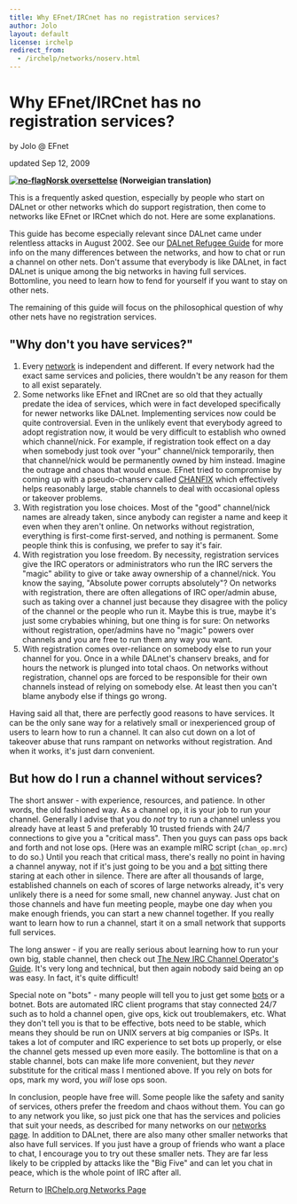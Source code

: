 ```yaml
---
title: Why EFnet/IRCnet has no registration services?
author: Jolo
layout: default
license: irchelp
redirect_from:
  - /irchelp/networks/noserv.html
---
```


# Why EFnet/IRCnet has no registration services?

by Jolo @ EFnet

updated Sep 12, 2009

**[![no-flag](/media/flags/no-flag.gif)Norsk oversettelse](noserv-no.html) (Norweigian translation)**

This is a frequently asked question, especially by people who start on DALnet or other networks which do support registration, then come to networks like EFnet or IRCnet which do not. Here are some explanations.

This guide has become especially relevant since DALnet came under relentless attacks in August 2002\. See our [DALnet Refugee Guide](/historic/dalrefugee.html) for more info on the many differences between the networks, and how to chat or run a channel on other nets. Don't assume that everybody is like DALnet, in fact DALnet is unique among the big networks in having full services. Bottomline, you need to learn how to fend for yourself if you want to stay on other nets.

The remaining of this guide will focus on the philosophical question of why other nets have no registration services.

## "Why don't you have services?"

1. Every [network](index.html) is independent and different. If every network had the exact same services and policies, there wouldn't be any reason for them to all exist separately.
2. Some networks like EFnet and IRCnet are so old that they actually predate the idea of services, which were in fact developed specifically for newer networks like DALnet. Implementing services now could be quite controversial. Even in the unlikely event that everybody agreed to adopt registration now, it would be very difficult to establish who owned which channel/nick. For example, if registration took effect on a day when somebody just took over "your" channel/nick temporarily, then that channel/nick would be permanently owned by him instead. Imagine the outrage and chaos that would ensue. EFnet tried to compromise by coming up with a pseudo-chanserv called [CHANFIX](/ircd/chanfix/) which effectively helps reasonably large, stable channels to deal with occasional opless or takeover problems.
3. With registration you lose choices. Most of the "good" channel/nick names are already taken, since anybody can register a name and keep it even when they aren't online. On networks without registration, everything is first-come first-served, and nothing is permanent. Some people think this is confusing, we prefer to say it's fair.
4. With registration you lose freedom. By necessity, registration services give the IRC operators or administrators who run the IRC servers the "magic" ability to give or take away ownership of a channel/nick. You know the saying, "Absolute power corrupts absolutely"? On networks with registration, there are often allegations of IRC oper/admin abuse, such as taking over a channel just because they disagree with the policy of the channel or the people who run it. Maybe this is true, maybe it's just some crybabies whining, but one thing is for sure: On networks without registration, oper/admins have no "magic" powers over channels and you are free to run them any way you want.
5. With registration comes over-reliance on somebody else to run your channel for you. Once in a while DALnet's chanserv breaks, and for hours the network is plunged into total chaos. On networks without registration, channel ops are forced to be responsible for their own channels instead of relying on somebody else. At least then you can't blame anybody else if things go wrong.

Having said all that, there are perfectly good reasons to have services. It can be the only sane way for a relatively small or inexperienced group of users to learn how to run a channel. It can also cut down on a lot of takeover abuse that runs rampant on networks without registration. And when it works, it's just darn convenient.

## But how do I run a channel without services?

The short answer - with experience, resources, and patience. In other words, the old fashioned way. As a channel op, it is your job to run your channel. Generally I advise that you do _not_ try to run a channel unless you already have at least 5 and preferably 10 trusted friends with 24/7 connections to give you a "critical mass". Then you guys can pass ops back and forth and not lose ops. (Here was an example mIRC script (`chan_op.mrc`) to do so.) Until you reach that critical mass, there's really no point in having a channel anyway, not if it's just going to be you and a [bot](../misc/botfaq.html) sitting there staring at each other in silence. There are after all thousands of large, established channels on each of scores of large networks already, it's very unlikely there is a need for some small, new channel anyway. Just chat on those channels and have fun meeting people, maybe one day when you make enough friends, you can start a new channel together. If you really want to learn how to run a channel, start it on a small network that supports full services.

The long answer - if you are really serious about learning how to run your own big, stable channel, then check out [The New IRC Channel Operator's Guide](/faq/changuide.html). It's very long and technical, but then again nobody said being an op was easy. In fact, it's quite difficult!

Special note on "bots" - many people will tell you to just get some [bots](../misc/botfaq.html) or a botnet. Bots are automated IRC client programs that stay connected 24/7 such as to hold a channel open, give ops, kick out troublemakers, etc. What they don't tell you is that to be effective, bots need to be stable, which means they should be run on UNIX servers at big companies or ISPs. It takes a lot of computer and IRC experience to set bots up properly, or else the channel gets messed up even more easily. The bottomline is that on a stable channel, bots can make life more convenient, but they _never_ substitute for the critical mass I mentioned above. If you rely on bots for ops, mark my word, you _will_ lose ops soon.

In conclusion, people have free will. Some people like the safety and sanity of services, others prefer the freedom and chaos without them. You can go to any network you like, so just pick one that has the services and policies that suit your needs, as described for many networks on our [networks page](index.html). In addition to DALnet, there are also many other smaller networks that also have full services. If you just have a group of friends who want a place to chat, I encourage you to try out these smaller nets. They are far less likely to be crippled by attacks like the "Big Five" and can let you chat in peace, which is the whole point of IRC after all.

Return to [IRChelp.org Networks Page](./)
